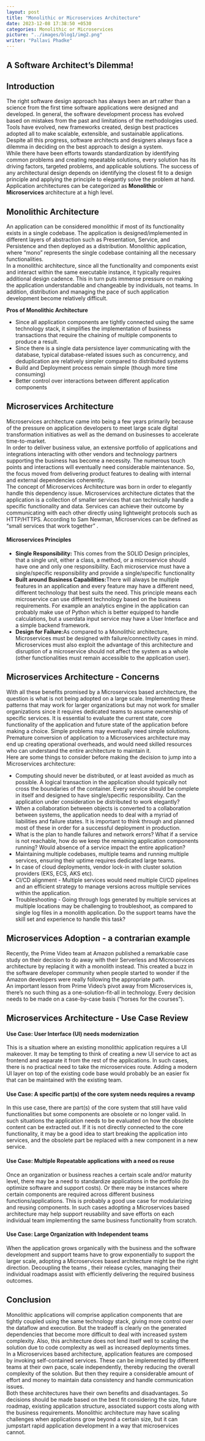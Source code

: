 ```yaml
---
layout: post
title: "Monolithic or Microservices Architecture"
date: 2023-12-08 17:38:50 +0530
categories: Monolithic or Microservices
picture: "../images/blog1/img2.png"
writer: "Pallavi Phadke"
---
```


## **A Software Architect’s Dilemma!**

## **Introduction**

The right software design approach has always been an art rather than a science from the first time software applications were designed and developed. In general, the software development process has evolved based on mistakes from the past and limitations of the methodologies used. Tools have evolved, new frameworks created, design best practices adopted all to make scalable, extensible, and sustainable applications. Despite all this progress, software architects and designers always face a dilemma in deciding on the best approach to design a system.
<br>
While there have been efforts towards standardization by identifying common problems and creating repeatable solutions, every solution has its driving factors, targeted problems, and applicable solutions. The success of any architectural design depends on identifying the closest fit to a design principle and applying the principle to elegantly solve the problem at hand.
<br>
Application architectures can be categorized as <strong> Monolithic</strong> or <strong> Microservices</strong> architecture at a high level.
<br>

<!-- images need to be here -->

## **Monolithic Architecture**

An application can be considered monolithic if most of its functionality exists in a single codebase. The application is designed/implemented in different layers of abstraction such as Presentation, Service, and Persistence and then deployed as a distribution. Monolithic application, where “mono” represents the single codebase containing all the necessary functionalities.
<br>
In a monolithic architecture, since all the functionality and components exist and interact within the same executable instance, it typically requires additional design cadence. This in turn puts immense pressure on making the application understandable and changeable by individuals, not teams. In addition, distribution and managing the pace of such application development become relatively difficult.
<br>

<strong>Pros of Monolithic Architecture</strong>

<ul>
    <li>Since all application components are tightly connected using the same technology stack, it simplifies the implementation of business transactions that require the chaining of multiple components to produce a result. </li>
    <li>Since there is a single data persistence layer communicating with the database, typical database-related issues such as concurrency, and deduplication are relatively simpler compared to distributed systems</li>
    <li>Build and Deployment process remain simple (though more time consuming)</li>
    <li>Better control over interactions between different application components</li>
</ul>

## **Microservices Architecture**

Microservices architecture came into being a few years primarily because of the pressure on application developers to meet large scale digital transformation initiatives as well as the demand on businesses to accelerate time-to-market.
<br>
In order to deliver business value, an extensive portfolio of applications and integrations interacting with other vendors and technology partners supporting the business has become a necessity. The numerous touch points and interactions will eventually need considerable maintenance. So, the focus moved from delivering product features to dealing with internal and external dependencies coherently.
<br>
The concept of Microservices Architecture was born in order to elegantly handle this dependency issue. Microservices architecture dictates that the application is a collection of smaller services that can technically handle a specific functionality and data. Services can achieve their outcome by communicating with each other directly using lightweight protocols such as HTTP/HTTPS. According to Sam Newman, Microservices can be defined as “small services that work together” .

#### **Microservices Principles**

<ul>
    <li>
        <strong>Single Responsibility:</strong> This comes from the SOLID Design principles,  that a single unit, either a class, a method, or a microservice should have one and only one responsibility. Each microservice must have a single/specific responsibility and provide a single/specific functionality
    </li>
    <li>
        <strong>Built around Business Capabilities:</strong>There will always be multiple features in an application and every feature may have a different need, different technology that best suits the need. This principle means each microservice can use different technology based on the business requirements. For example an analytics engine in the application can probably make use of Python which is better equipped to handle calculations, but a userdata input service may have a User Interface and a simple backend framework.
    </li>
    <li>
        <strong>Design for Failure:</strong>As compared to a Monolithic architecture, Microservices must be designed with failure/connectivity cases in mind. Microservices must also exploit the advantage of this architecture and disruption of a microservice should not affect the system as a whole (other functionalities must remain accessible to the application user).
    </li>
</ul>

## **Microservices Architecture - Concerns**

With all these benefits promised by a Microservices based architecture, the question is what is not being adopted on a large scale. Implementing these patterns that may work for larger organizations but may not work for smaller organizations since it requires dedicated teams to assume ownership of specific services. It is essential to evaluate the current state, core functionality of the application and future state of the application before making a choice. Simple problems may eventually need simple solutions. Premature conversion of application to a Microservices architecture may end up creating operational overheads, and would need skilled resources who can understand the entire architecture to maintain it.
<br>
Here are some things to consider before making the decision to jump into a Microservices architecture:

<ul>
    <li>Computing should never be distributed, or at least avoided as much as possible. A logical transaction in the application should typically not cross the boundaries of the container. Every service should be complete in itself and designed to have single/specific responsibility. Can the application under consideration be distributed to work elegantly?</li>
    <li>When  a collaboration between objects is converted to a collaboration between systems, the application needs to deal with a myriad of liabilities and failure states. It is important to think through and planned most of these in order for a successful deployment in production.</li>
    <li>What is the plan to handle failures and network errors? What if a service is not reachable, how do we keep the remaining  application components running? Would absence of a service impact the entire application?</li>
    <li>Maintaining multiple codebases, multiple teams and running multiple services, ensuring their uptime requires dedicated large teams.</li>
    <li>In case of cloud deployments, vendor lock-in with cluster solution providers (EKS, ECS, AKS etc).</li>
    <li>CI/CD alignment - Multiple services would need multiple CI/CD pipelines and an efficient strategy to manage versions across multiple services within the application. </li>
    <li>Troubleshooting - Going through logs generated by multiple services at multiple locations may be challenging to troubleshoot, as compared to single log files in a monolith application. Do the support teams have the skill set and experience to handle this task?</li>
</ul>

## **Microservices Adoption - a contrarian example**

Recently, the Prime Video team at Amazon published a remarkable case study on their decision to do away with their Serverless and Microservices architecture by replacing it with a monolith instead. This created a buzz in the software developer community when people started to wonder if the Amazon developers were really following the appropriate path.
<br>
An important lesson from Prime Video’s pivot away from Microservices is, there’s no such thing as a one-solution-fit-all in technology. Every decision needs to be made on a case-by-case basis (“horses for the courses”).
<br>

## **Microservices Architecture - Use Case Review**

#### **Use Case: User Interface (UI) needs modernization**

This is a situation where an existing monolithic application requires a UI makeover. It may be tempting to think of creating a new UI service to act as frontend and separate it from the rest of the applications. In such cases, there is no practical need to take the microservices route. Adding a modern UI layer on top of the existing code base would probably be an easier fix that can be maintained with the existing team.
<br>

#### **Use Case: A specific part(s) of the core system needs requires a revamp**

In this use case, there are part(s) of the core system that still have valid functionalities but some components are obsolete or no longer valid. In such situations the application needs to be evaluated on how the obsolete content can be extracted out. If it is not directly connected to the core functionality, it may be a good idea to start breaking the application into services, and the obsolete part be replaced with a new component in a new service.
<br>

#### **Use Case: Multiple Repeatable applications with a need os reuse**

Once an organization or business reaches a certain scale and/or maturity level, there may be a need to standardize applications in the portfolio (to optimize software and support costs). Or there may be instances where certain components are required across different business functions/applications. This is probably a good use case for modularizing and reusing components. In such cases adopting a Microservices based architecture may help support reusability and save efforts on each individual team implementing the same business functionality from scratch.
<br>

#### **Use Case: Large Organization with Independent teams**

When the application grows organically with the business and the software development and support teams have to grow exponentially to support the larger scale, adopting a Microservices based architecture might be the right direction. Decoupling the teams , their release cycles, managing their individual roadmaps assist with efficiently delivering the required business outcomes.
<br>

## **Conclusion**

Monolithic applications will comprise application components that are tightly coupled using the same technology stack, giving more control over the dataflow and execution. But the tradeoff is clearly on the generated dependencies that become more difficult to deal with increased system complexity. Also, this architecture does not lend itself well to scaling the solution due to code complexity as well as increased deployments times.
<br>
In a Microservices based architecture, application features are composed by invoking self-contained services. These can be implemented by different teams at their own pace, scale independently, thereby reducing the overall complexity of the solution. But then they require a considerable amount of effort and money to maintain data consistency and handle communication issues.
<br>
Both these architectures have their own benefits and disadvantages. So decisions should be made based on the best fit considering the size, future roadmap, existing application structure, associated support costs along with the business requirements. Monolithic architecture may have scaling challenges when applications grow beyond a certain size, but it can jumpstart rapid application development in a way that microservices cannot.
<br>
